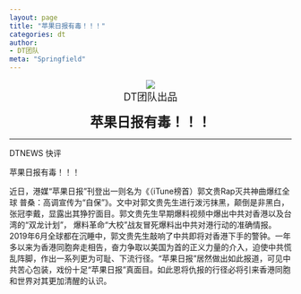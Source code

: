 ```yaml
---
layout: page
title: "苹果日报有毒！！！"
categories: dt
author:
- DT团队
meta: "Springfield"
---
```


<center>
    <img src="../../../../image/dt/logo.png"/>
</center>

<center>
    <font size=4>
        DT团队出品
    </font>
</center>
    
**<center><font size=5>苹果日报有毒！！！</font></center>**

<hr>

DTNEWS 快评

苹果日报有毒！！！

近日，港媒“苹果日报”刊登出一则名为《（iTune榜首）郭文贵Rap灭共神曲爆红全球 普桑：高调宣传为“自保”》。文中对郭文贵先生进行泼污抹黑，颠倒是非黑白，张冠李戴，显露出其狰狞面目。郭文贵先生早期爆料视频中爆出中共对香港以及台湾的“双龙计划”， 爆料革命“大校”战友冒死爆料出中共对港行动的准确情报。2019年6月全球都在沉睡中，郭文贵先生敲响了中共即将对香港下手的警钟。一年多以来为香港同胞奔走相告，奋力争取以美国为首的正义力量的介入，迫使中共慌乱阵脚，作出一系列更为可耻、下流行径。“苹果日报”居然做出如此报道，可见中共苦心包装，戏份十足“苹果日报”真面目。如此恩将仇报的行径必将引来香港同胞和世界对其更加清醒的认识。
